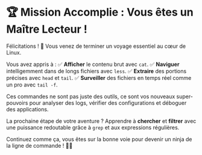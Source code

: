 # 🏆 Mission Accomplie : Vous êtes un Maître Lecteur !

Félicitations ! 🎉 Vous venez de terminer un voyage essentiel au cœur de Linux.

Vous avez appris à :
✅ **Afficher** le contenu brut avec `cat`.
✅ **Naviguer** intelligemment dans de longs fichiers avec `less`.
✅ **Extraire** des portions précises avec `head` et `tail`.
✅ **Surveiller** des fichiers en temps réel comme un pro avec `tail -f`.

Ces commandes ne sont pas juste des outils, ce sont vos nouveaux super-pouvoirs pour analyser des logs, vérifier des configurations et déboguer des applications.

La prochaine étape de votre aventure ? Apprendre à **chercher** et **filtrer** avec une puissance redoutable grâce à `grep` et aux expressions régulières.

Continuez comme ça, vous êtes sur la bonne voie pour devenir un ninja de la ligne de commande ! 🐧✨
